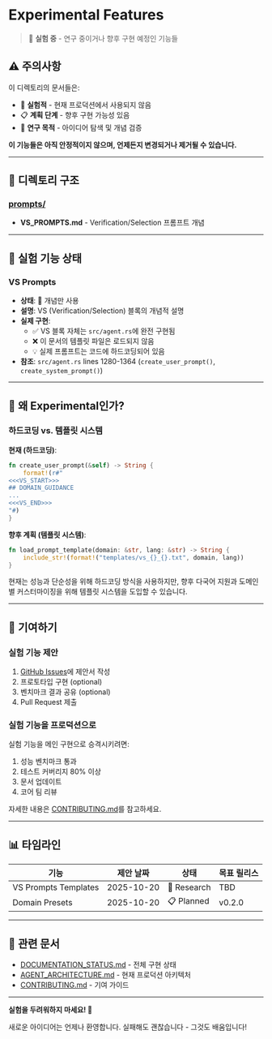 # Experimental Features

> 🧪 **실험 중** - 연구 중이거나 향후 구현 예정인 기능들

## ⚠️ 주의사항

이 디렉토리의 문서들은:
- 🔬 **실험적** - 현재 프로덕션에서 사용되지 않음
- 📋 **계획 단계** - 향후 구현 가능성 있음
- 🧠 **연구 목적** - 아이디어 탐색 및 개념 검증

**이 기능들은 아직 안정적이지 않으며, 언제든지 변경되거나 제거될 수 있습니다.**

---

## 📁 디렉토리 구조

### [prompts/](./prompts/)
- **VS_PROMPTS.md** - Verification/Selection 프롬프트 개념

---

## 🧪 실험 기능 상태

### VS Prompts
- **상태**: 🧪 개념만 사용
- **설명**: VS (Verification/Selection) 블록의 개념적 설명
- **실제 구현**:
  - ✅ VS 블록 자체는 `src/agent.rs`에 완전 구현됨
  - ❌ 이 문서의 템플릿 파일은 로드되지 않음
  - 💡 실제 프롬프트는 코드에 하드코딩되어 있음
- **참조**: `src/agent.rs` lines 1280-1364 (`create_user_prompt()`, `create_system_prompt()`)

---

## 🔬 왜 Experimental인가?

### 하드코딩 vs. 템플릿 시스템

**현재 (하드코딩)**:
```rust
fn create_user_prompt(&self) -> String {
    format!(r#"
<<<VS_START>>>
## DOMAIN_GUIDANCE
...
<<<VS_END>>>
"#)
}
```

**향후 계획 (템플릿 시스템)**:
```rust
fn load_prompt_template(domain: &str, lang: &str) -> String {
    include_str!(format!("templates/vs_{}_{}.txt", domain, lang))
}
```

현재는 성능과 단순성을 위해 하드코딩 방식을 사용하지만, 향후 다국어 지원과 도메인별 커스터마이징을 위해 템플릿 시스템을 도입할 수 있습니다.

---

## 🚀 기여하기

### 실험 기능 제안
1. [GitHub Issues](https://github.com/your-org/snailer/issues)에 제안서 작성
2. 프로토타입 구현 (optional)
3. 벤치마크 결과 공유 (optional)
4. Pull Request 제출

### 실험 기능을 프로덕션으로
실험 기능을 메인 구현으로 승격시키려면:
1. 성능 벤치마크 통과
2. 테스트 커버리지 80% 이상
3. 문서 업데이트
4. 코어 팀 리뷰

자세한 내용은 [CONTRIBUTING.md](../CONTRIBUTING.md)를 참고하세요.

---

## 📊 타임라인

| 기능 | 제안 날짜 | 상태 | 목표 릴리스 |
|-----|---------|------|-----------|
| VS Prompts Templates | 2025-10-20 | 🧪 Research | TBD |
| Domain Presets | 2025-10-20 | 📋 Planned | v0.2.0 |

---

## 🔗 관련 문서

- [DOCUMENTATION_STATUS.md](../DOCUMENTATION_STATUS.md) - 전체 구현 상태
- [AGENT_ARCHITECTURE.md](../AGENT_ARCHITECTURE.md) - 현재 프로덕션 아키텍처
- [CONTRIBUTING.md](../CONTRIBUTING.md) - 기여 가이드

---

**실험을 두려워하지 마세요! 🚀**

새로운 아이디어는 언제나 환영합니다. 실패해도 괜찮습니다 - 그것도 배움입니다!
